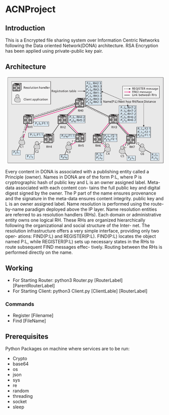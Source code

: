 # ACNProject

## Introduction
This is a Encrypted file sharing system over Information Centric Networks following the Data oriented Network(DONA) architecture. RSA Encryption has been applied using private-public key pair. 

## Architecture
![Image](./DonaArchitecture.png)

Every content in DONA is associated with a publishing entity called a Principle
(owner). Names in DONA are of the form P:L,
where P is cryptrographic hash of public key and L is an owner assigned label. Meta-data associated with each content con-
tains the full public key and digital digest signed
by the owner. The P part of the name ensures
provenance and the signature in the meta-data
ensures content integrity.
public key and L is an owner assigned label.
Name resolution is performed using
the route-by-name paradigm deployed above the
IP layer. Name resolution entities are referred to
as resolution handlers (RHs). Each domain or
administrative entity owns one logical RH. These
RHs are organized hierarchically following the
organizational and social structure of the Inter-
net. The resolution infrastructure offers
a very simple interface, providing only two oper-
ations: FIND(P:L) and REGISTER(P:L).
FIND(P:L) locates the object named P:L, while
REGISTER(P:L) sets up necessary states in the
RHs to route subsequent FIND messages effec-
tively. Routing between the RHs is performed
directly on the name.

## Working
* For Starting Router: python3 Router.py [RouterLabel] [ParentRouterLabel]
* For Starting Client: python3 Client.py [ClientLable] [RouterLabel]

### Commands
* Register [Filename]
* Find [FileName]

## Prerequisites
Python Packages on machine where services are to be run:
* Crypto
* base64
* os
* json
* sys
* re
* random
* threading
* socket
* sleep